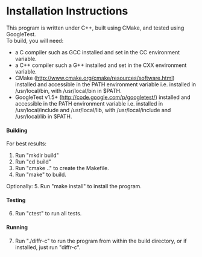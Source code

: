 Installation Instructions
=========================
This program is written under C++, built using CMake, and tested using GoogleTest.  
To build, you will need:
* a C compiler such as GCC installed and set in the CC environment variable.
* a C++ compiler such a G++ installed and set in the CXX environment variable.
* CMake (http://www.cmake.org/cmake/resources/software.html) installed and accessible in the PATH environment variable i.e. installed in /usr/local/bin, with /usr/local/bin in $PATH.
* GoogleTest v1.5+ (http://code.google.com/p/googletest/) installed and accessible in the PATH environment variable i.e. installed in /usr/local/include and /usr/local/lib, with /usr/local/include and /usr/local/lib in $PATH.

#### Building

For best results:
1. Run "mkdir build"
2. Run "cd build"
3. Run "cmake .." to create the Makefile.
4. Run "make" to build.

Optionally:
5. Run "make install" to install the program.

#### Testing

6. Run "ctest" to run all tests.

#### Running

7. Run "./diffr-c" to run the program from within the build directory, or if installed, just run "diffr-c".

